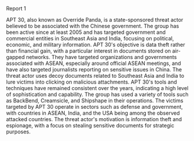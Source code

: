 
Report 1

APT 30, also known as Override Panda, is a state-sponsored threat actor believed to be associated with the Chinese government. The group has been active since at least 2005 and has targeted government and commercial entities in Southeast Asia and India, focusing on political, economic, and military information. APT 30's objective is data theft rather than financial gain, with a particular interest in documents stored on air-gapped networks. They have targeted organizations and governments associated with ASEAN, especially around official ASEAN meetings, and have also targeted journalists reporting on sensitive issues in China. The threat actor uses decoy documents related to Southeast Asia and India to lure victims into clicking on malicious attachments. APT 30's tools and techniques have remained consistent over the years, indicating a high level of sophistication and capability. The group has used a variety of tools such as BackBend, Creamsicle, and Shipshape in their operations. The victims targeted by APT 30 operate in sectors such as defense and government, with countries in ASEAN, India, and the USA being among the observed attacked countries. The threat actor's motivation is information theft and espionage, with a focus on stealing sensitive documents for strategic purposes.



